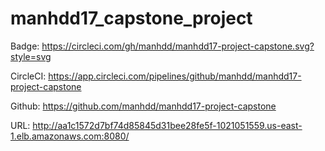 # manhdd17_capstone_project

Badge: https://circleci.com/gh/manhdd/manhdd17-project-capstone.svg?style=svg

CircleCI: https://app.circleci.com/pipelines/github/manhdd/manhdd17-project-capstone

Github: https://github.com/manhdd/manhdd17-project-capstone

URL: http://aa1c1572d7bf74d85845d31bee28fe5f-1021051559.us-east-1.elb.amazonaws.com:8080/